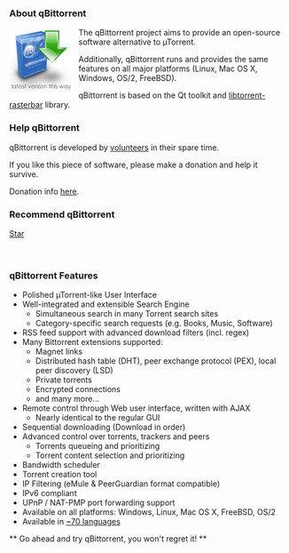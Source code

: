 <!-- ## qBittorrent: An Advanced BitTorrent Client -->
### About qBittorrent
<a href="download.php"><img src="img/QBt-download-150.png" alt="download link" style="float: left; margin-right: 10px; height: 115px;"/></a>
The qBittorrent project aims to provide an open-source software alternative to µTorrent.

Additionally, qBittorrent runs and provides the same features on all major platforms (Linux, Mac OS X, Windows, OS/2, FreeBSD).

qBittorrent is based on the Qt toolkit and [libtorrent-rasterbar](http://www.libtorrent.org) library.


### Help qBittorrent
qBittorrent is developed by [volunteers](team.php) in their spare time.

If you like this piece of software, please make a donation and help it survive.

Donation info [here](donate).


### Recommend qBittorrent
<div>
  <!-- GitHub -->
  <script src="https://buttons.github.io/buttons.js" async defer></script>
  <a class="github-button" href="https://github.com/qbittorrent/qBittorrent" data-show-count="true" aria-label="Star qBittorrent on GitHub">Star</a>

  <!-- Facebook -->
  <div id="fb-root"></div>
  <script>(function(d, s, id) {
    var js, fjs = d.getElementsByTagName(s)[0];
    if (d.getElementById(id)) return;
    js = d.createElement(s); js.id = id;
    js.src = "https://connect.facebook.net/en_US/sdk.js#xfbml=1&version=v2.8";
    fjs.parentNode.insertBefore(js, fjs);
  }(document, 'script', 'facebook-jssdk'));</script>
  <div class="fb-like" data-href="https://www.qbittorrent.org/" data-layout="standard" data-action="like" data-show-faces="true" data-share="false"></div>
  <br style="margin: 3px 0;">

  <!-- Google + -->
  <script src="https://apis.google.com/js/platform.js" async defer></script>
  <div class="g-plusone" data-size="medium"></div>
  <br>

  <!-- Twitter -->
  <a href="https://twitter.com/share" class="twitter-share-button" data-show-count="false"></a>
  <script async src="https://platform.twitter.com/widgets.js" charset="utf-8"></script>

  <!-- VK -->
  <script type="text/javascript" src="https://vk.com/js/api/share.js?94" charset="windows-1251"></script>
  <script type="text/javascript">document.write(VK.Share.button(false,{type: "round", text: "Share"}));</script>
</div>


### qBittorrent Features
* Polished µTorrent-like User Interface
* Well-integrated and extensible Search Engine
  * Simultaneous search in many Torrent search sites
  * Category-specific search requests (e.g. Books, Music, Software)
* RSS feed support with advanced download filters (incl. regex)
* Many Bittorrent extensions supported:
  * Magnet links
  * Distributed hash table (DHT), peer exchange protocol (PEX), local peer discovery (LSD)
  * Private torrents
  * Encrypted connections
  * and many more...
* Remote control through Web user interface, written with AJAX
  * Nearly identical to the regular GUI
* Sequential downloading (Download in order)
* Advanced control over torrents, trackers and peers
  * Torrents queueing and prioritizing
  * Torrent content selection and prioritizing
* Bandwidth scheduler
* Torrent creation tool
* IP Filtering (eMule & PeerGuardian format compatible)
* IPv6 compliant
* UPnP / NAT-PMP port forwarding support
* Available on all platforms: Windows, Linux, Mac OS X, FreeBSD, OS/2
* Available in [~70 languages](https://www.transifex.com/sledgehammer999/qbittorrent/)

** Go ahead and try qBittorrent, you won't regret it! **
